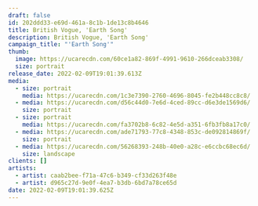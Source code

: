 ```yaml
---
draft: false
id: 202ddd33-e69d-461a-8c1b-1de13c8b4646
title: British Vogue, 'Earth Song'
description: British Vogue, 'Earth Song'
campaign_title: "'Earth Song'"
thumb:
  image: https://ucarecdn.com/60ce1a82-869f-4991-9610-266dceab3308/
  size: portrait
release_date: 2022-02-09T19:01:39.613Z
media:
  - size: portrait
    media: https://ucarecdn.com/1c3e7390-2760-4696-8045-fe2b448cc8c8/
  - media: https://ucarecdn.com/d56c44d0-7e6d-4ced-89cc-d6e3de1569d6/
    size: portrait
  - size: portrait
    media: https://ucarecdn.com/fa3702b8-6c82-4e5d-a351-6fb3fb8a17c0/
  - media: https://ucarecdn.com/ade71793-77c8-4348-853c-de092814869f/
    size: portrait
  - media: https://ucarecdn.com/56268393-248b-40e0-a28c-e6ccbc68ec6d/
    size: landscape
clients: []
artists:
  - artist: caab2bee-f71a-47c6-b349-cf33d263f48e
  - artist: d965c27d-9e0f-4ea7-b3db-6bd7a78ce65d
date: 2022-02-09T19:01:39.625Z
---
```


